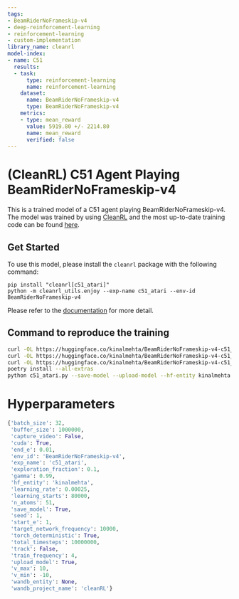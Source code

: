 ```yaml
---
tags:
- BeamRiderNoFrameskip-v4
- deep-reinforcement-learning
- reinforcement-learning
- custom-implementation
library_name: cleanrl
model-index:
- name: C51
  results:
  - task:
      type: reinforcement-learning
      name: reinforcement-learning
    dataset:
      name: BeamRiderNoFrameskip-v4
      type: BeamRiderNoFrameskip-v4
    metrics:
    - type: mean_reward
      value: 5919.80 +/- 2214.80
      name: mean_reward
      verified: false
---
```


# (CleanRL) **C51** Agent Playing **BeamRiderNoFrameskip-v4**

This is a trained model of a C51 agent playing BeamRiderNoFrameskip-v4.
The model was trained by using [CleanRL](https://github.com/vwxyzjn/cleanrl) and the most up-to-date training code can be
found [here](https://github.com/vwxyzjn/cleanrl/blob/master/cleanrl/c51_atari.py).

## Get Started

To use this model, please install the `cleanrl` package with the following command:

```
pip install "cleanrl[c51_atari]"
python -m cleanrl_utils.enjoy --exp-name c51_atari --env-id BeamRiderNoFrameskip-v4
```

Please refer to the [documentation](https://docs.cleanrl.dev/get-started/zoo/) for more detail.


## Command to reproduce the training

```bash
curl -OL https://huggingface.co/kinalmehta/BeamRiderNoFrameskip-v4-c51_atari-seed1/raw/main/c51_atari.py
curl -OL https://huggingface.co/kinalmehta/BeamRiderNoFrameskip-v4-c51_atari-seed1/raw/main/pyproject.toml
curl -OL https://huggingface.co/kinalmehta/BeamRiderNoFrameskip-v4-c51_atari-seed1/raw/main/poetry.lock
poetry install --all-extras
python c51_atari.py --save-model --upload-model --hf-entity kinalmehta --env-id BeamRiderNoFrameskip-v4
```

# Hyperparameters
```python
{'batch_size': 32,
 'buffer_size': 1000000,
 'capture_video': False,
 'cuda': True,
 'end_e': 0.01,
 'env_id': 'BeamRiderNoFrameskip-v4',
 'exp_name': 'c51_atari',
 'exploration_fraction': 0.1,
 'gamma': 0.99,
 'hf_entity': 'kinalmehta',
 'learning_rate': 0.00025,
 'learning_starts': 80000,
 'n_atoms': 51,
 'save_model': True,
 'seed': 1,
 'start_e': 1,
 'target_network_frequency': 10000,
 'torch_deterministic': True,
 'total_timesteps': 10000000,
 'track': False,
 'train_frequency': 4,
 'upload_model': True,
 'v_max': 10,
 'v_min': -10,
 'wandb_entity': None,
 'wandb_project_name': 'cleanRL'}
```
    